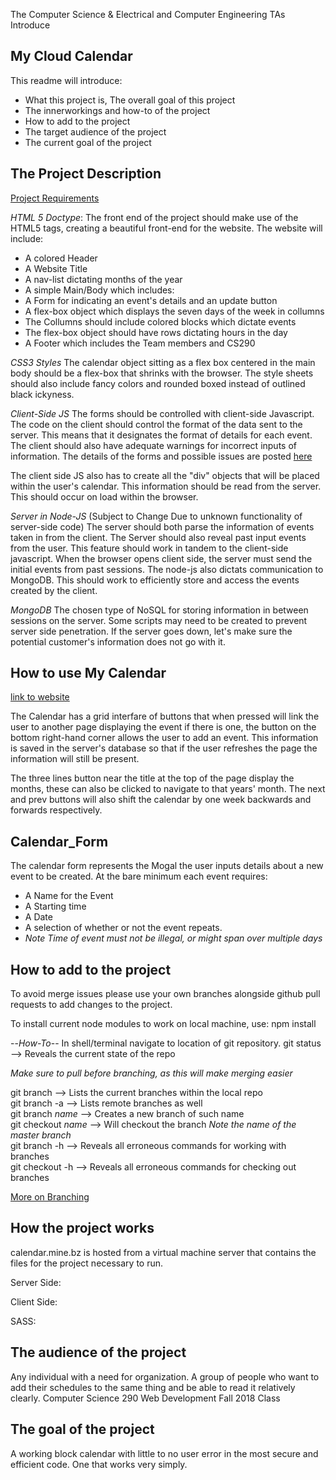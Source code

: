The Computer Science & Electrical and Computer Engineering TAs Introduce

## My Cloud Calendar

This readme will introduce:
*	What this project is, The overall goal of this project
*	The innerworkings and how-to of the project
*	How to add to the project
*	The target audience of the project
*	The current goal of the project

## The Project Description

[Project Requirements](https://docs.google.com/document/d/1dMv_TcO9pJf3KbpkMrkhCeSZ0pWolj0t0k_uR6e-ufs/edit#)

*HTML 5 Doctype*:
The front end of the project should make use of the HTML5 tags, creating a beautiful front-end for the website.
The website will include:
*   A colored Header
*   A Website Title
*   A nav-list dictating months of the year
*   A simple Main/Body which includes:
   *   A Form for indicating an event's details and an update button
   *   A flex-box object which displays the seven days of the week in collumns
   *   The Collumns should include colored blocks which dictate events
   *   The flex-box object should have rows dictating hours in the day
*   A Footer which includes the Team members and CS290

*CSS3 Styles*
The calendar object sitting as a flex box centered in the main body should be a flex-box that shrinks with
the browser. The style sheets should also include fancy colors and rounded boxed instead of outlined black
ickyness.

*Client-Side JS*
The forms should be controlled with client-side Javascript. The code on the client should control the format
of the data sent to the server. This means that it designates the format of details for each event. The client
should also have adequate warnings for incorrect inputs of information. The details of the forms and possible
issues are posted [here](#Calendar_Form)

The client side JS also has to create all the "div" objects that will be placed within the user's calendar. This
information should be read from the server. This should occur on load within the browser.

*Server in Node-JS* (Subject to Change Due to unknown functionality of server-side code)
The server should both parse the information of events taken in from the client. The Server should also reveal
past input events from the user. This feature should work in tandem to the client-side javascript. When the browser
opens client side, the server must send the initial events from past sessions. The node-js also dictats communication
to MongoDB. This should work to efficiently store and access the events created by the client.

*MongoDB*
The chosen type of NoSQL for storing information in between sessions on the server. Some scripts may need to be
created to prevent server side penetration. If the server goes down, let's make sure the potential customer's
information does not go with it.

## How to use My Calendar

[link to website](http://calendar.mine.bz/)

The Calendar has a grid interfare of buttons that when pressed will link the user to another page displaying the event if there is one, the button on the bottom right-hand corner allows the user to add an event. This information is saved in the server's database so that if the user refreshes the page the information will still be present. 

The three lines button near the title at the top of the page display the months, these can also be clicked to navigate to that years' month. The next and prev buttons will also shift the calendar by one week backwards and forwards respectively.

## Calendar_Form
The calendar form represents the Mogal the user inputs details about a new event to be created.
At the bare minimum each event requires:
*   A Name for the Event
*   A Starting time
*   A Date
*   A selection of whether or not the event repeats.
*   *Note Time of event must not be illegal, or might span over multiple days*



## How to add to the project
To avoid merge issues please use your own branches alongside
github pull requests to add changes to the project.

To install current node modules to work on local machine, use:
npm install

--*How-To*--
In shell/terminal navigate to location of git repository.
git status        --> Reveals the current state of the repo

*Make sure to pull before branching, as this will make merging easier*  
  
git branch          --> Lists the current branches within the local repo  
git branch -a       --> Lists remote branches as well  
git branch *name*   --> Creates a new branch of such name  
git checkout *name* --> Will checkout the branch *Note the name of the master branch*  
git branch -h       --> Reveals all erroneous commands for working with branches  
git checkout -h     --> Reveals all erroneous commands for checking out branches  

[More on Branching](https://git-scm.com/book/en/v2/Git-Branching-Basic-Branching-and-Merging)

## How the project works
calendar.mine.bz is hosted from a virtual machine server that contains the files for the project necessary to run.

Server Side: 

Client Side: 

SASS: 

## The audience of the project

Any individual with a need for organization. A group of people who want to add their schedules to the same thing and be able to read it relatively clearly.
Computer Science 290 Web Development Fall 2018 Class

## The goal of the project

A working block calendar with little to no user error in the most secure and efficient code. One that works very simply.
